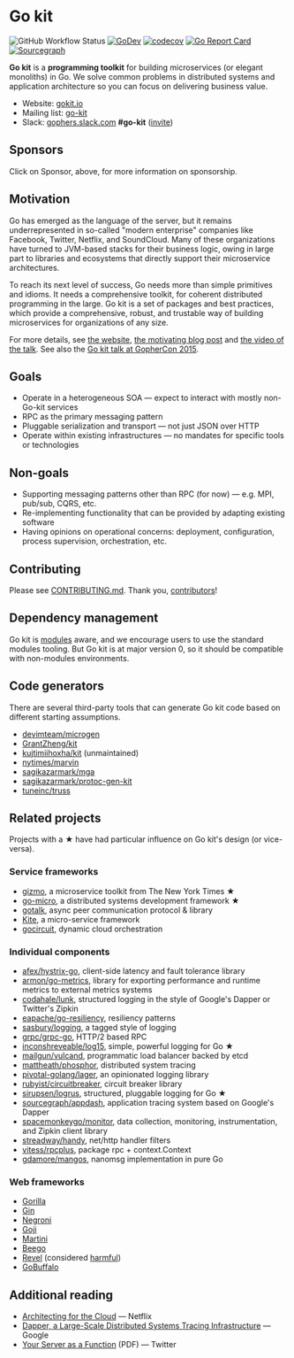 # Go kit

![GitHub Workflow Status](https://github.com/go-kit/kit/workflows/CI/badge.svg)
[![GoDev](https://img.shields.io/badge/go.dev-reference-007d9c?logo=go&logoColor=white&style=flat-square)](https://pkg.go.dev/github.com/go-kit/kit?tab=doc)
[![codecov](https://codecov.io/gh/go-kit/kit/branch/master/graph/badge.svg)](https://codecov.io/gh/go-kit/kit)
[![Go Report Card](https://goreportcard.com/badge/go-kit/kit)](https://goreportcard.com/report/go-kit/kit)
[![Sourcegraph](https://sourcegraph.com/github.com/go-kit/kit/-/badge.svg)](https://sourcegraph.com/github.com/go-kit/kit?badge)

**Go kit** is a **programming toolkit** for building microservices
(or elegant monoliths) in Go. We solve common problems in distributed
systems and application architecture so you can focus on delivering
business value.

- Website: [gokit.io](https://gokit.io)
- Mailing list: [go-kit](https://groups.google.com/forum/#!forum/go-kit)
- Slack: [gophers.slack.com](https://gophers.slack.com) **#go-kit** ([invite](https://gophersinvite.herokuapp.com/))

## Sponsors

Click on Sponsor, above, for more information on sponsorship.

## Motivation

Go has emerged as the language of the server, but it remains underrepresented
in so-called "modern enterprise" companies like Facebook, Twitter, Netflix, and
SoundCloud. Many of these organizations have turned to JVM-based stacks for
their business logic, owing in large part to libraries and ecosystems that
directly support their microservice architectures.

To reach its next level of success, Go needs more than simple primitives and
idioms. It needs a comprehensive toolkit, for coherent distributed programming
in the large. Go kit is a set of packages and best practices, which provide a
comprehensive, robust, and trustable way of building microservices for
organizations of any size.

For more details, see
 [the website](https://gokit.io),
 [the motivating blog post](http://peter.bourgon.org/go-kit/) and
 [the video of the talk](https://www.youtube.com/watch?v=iFR_7AKkJFU).
See also the
 [Go kit talk at GopherCon 2015](https://www.youtube.com/watch?v=1AjaZi4QuGo).

## Goals

- Operate in a heterogeneous SOA — expect to interact with mostly non-Go-kit services
- RPC as the primary messaging pattern
- Pluggable serialization and transport — not just JSON over HTTP
- Operate within existing infrastructures — no mandates for specific tools or technologies

## Non-goals

- Supporting messaging patterns other than RPC (for now) — e.g. MPI, pub/sub, CQRS, etc.
- Re-implementing functionality that can be provided by adapting existing software
- Having opinions on operational concerns: deployment, configuration, process supervision, orchestration, etc.

## Contributing

Please see [CONTRIBUTING.md](/CONTRIBUTING.md).
Thank you, [contributors](https://github.com/go-kit/kit/graphs/contributors)!

## Dependency management

Go kit is [modules](https://github.com/golang/go/wiki/Modules) aware, and we
encourage users to use the standard modules tooling. But Go kit is at major
version 0, so it should be compatible with non-modules environments.

## Code generators

There are several third-party tools that can generate Go kit code based on
different starting assumptions.

- [devimteam/microgen](https://github.com/devimteam/microgen)
- [GrantZheng/kit](https://github.com/GrantZheng/kit)
- [kujtimiihoxha/kit](https://github.com/kujtimiihoxha/kit) (unmaintained)
- [nytimes/marvin](https://github.com/nytimes/marvin)
- [sagikazarmark/mga](https://github.com/sagikazarmark/mga)
- [sagikazarmark/protoc-gen-kit](https://github.com/sagikazarmark/protoc-gen-kit)
- [tuneinc/truss](https://github.com/tuneinc/truss)

## Related projects

Projects with a ★ have had particular influence on Go kit's design (or vice-versa).

### Service frameworks

- [gizmo](https://github.com/nytimes/gizmo), a microservice toolkit from The New York Times ★
- [go-micro](https://github.com/micro/go-micro), a distributed systems development framework ★
- [gotalk](https://github.com/rsms/gotalk), async peer communication protocol &amp; library
- [Kite](https://github.com/koding/kite), a micro-service framework
- [gocircuit](https://github.com/gocircuit/circuit), dynamic cloud orchestration

### Individual components

- [afex/hystrix-go](https://github.com/afex/hystrix-go), client-side latency and fault tolerance library
- [armon/go-metrics](https://github.com/armon/go-metrics), library for exporting performance and runtime metrics to external metrics systems
- [codahale/lunk](https://github.com/codahale/lunk), structured logging in the style of Google's Dapper or Twitter's Zipkin
- [eapache/go-resiliency](https://github.com/eapache/go-resiliency), resiliency patterns
- [sasbury/logging](https://github.com/sasbury/logging), a tagged style of logging
- [grpc/grpc-go](https://github.com/grpc/grpc-go), HTTP/2 based RPC
- [inconshreveable/log15](https://github.com/inconshreveable/log15), simple, powerful logging for Go ★
- [mailgun/vulcand](https://github.com/vulcand/vulcand), programmatic load balancer backed by etcd
- [mattheath/phosphor](https://github.com/mondough/phosphor), distributed system tracing
- [pivotal-golang/lager](https://github.com/pivotal-golang/lager), an opinionated logging library
- [rubyist/circuitbreaker](https://github.com/rubyist/circuitbreaker), circuit breaker library
- [sirupsen/logrus](https://github.com/sirupsen/logrus), structured, pluggable logging for Go ★
- [sourcegraph/appdash](https://github.com/sourcegraph/appdash), application tracing system based on Google's Dapper
- [spacemonkeygo/monitor](https://github.com/spacemonkeygo/monitor), data collection, monitoring, instrumentation, and Zipkin client library
- [streadway/handy](https://github.com/streadway/handy), net/http handler filters
- [vitess/rpcplus](https://godoc.org/github.com/youtube/vitess/go/rpcplus), package rpc + context.Context
- [gdamore/mangos](https://github.com/gdamore/mangos), nanomsg implementation in pure Go

### Web frameworks

- [Gorilla](http://www.gorillatoolkit.org)
- [Gin](https://gin-gonic.com/)
- [Negroni](https://github.com/codegangsta/negroni)
- [Goji](https://github.com/zenazn/goji)
- [Martini](https://github.com/go-martini/martini)
- [Beego](http://beego.me/)
- [Revel](https://revel.github.io/) (considered [harmful](https://github.com/go-kit/kit/issues/350))
- [GoBuffalo](https://gobuffalo.io/)

## Additional reading

- [Architecting for the Cloud](https://slideshare.net/stonse/architecting-for-the-cloud-using-netflixoss-codemash-workshop-29852233) — Netflix
- [Dapper, a Large-Scale Distributed Systems Tracing Infrastructure](http://research.google.com/pubs/pub36356.html) — Google
- [Your Server as a Function](http://monkey.org/~marius/funsrv.pdf) (PDF) — Twitter
